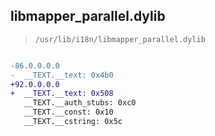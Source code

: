 ## libmapper_parallel.dylib

> `/usr/lib/i18n/libmapper_parallel.dylib`

```diff

-86.0.0.0.0
-  __TEXT.__text: 0x4b0
+92.0.0.0.0
+  __TEXT.__text: 0x508
   __TEXT.__auth_stubs: 0xc0
   __TEXT.__const: 0x10
   __TEXT.__cstring: 0x5c

```
